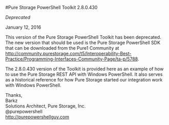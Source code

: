 #Pure Storage PowerShell Toolkit 2.8.0.430

*Deprecated*

January 12, 2016

This version of the Pure Storage PowerShell Toolkit has been deprecated. The new version that should be used is the Pure Storage PowerShell SDK that can be downloaded from the Pure1 Community at http://community.purestorage.com/t5/Interoperability-Best-Practice/Programming-Interfaces-Community-Page/ta-p/5788. 

The 2.8.0.430 version of the Toolkit is provided here as an example of how to use the Pure Storage REST API with Windows PowerShell. It also serves as a historical reference for how Pure Storage started our integration work with Windows PowerShell. 

Thanks,<br>
Barkz<br>
Solutions Architect, Pure Storage, Inc.<br>
@purepowershell<br>
http://purepowershellguy.com<br>
